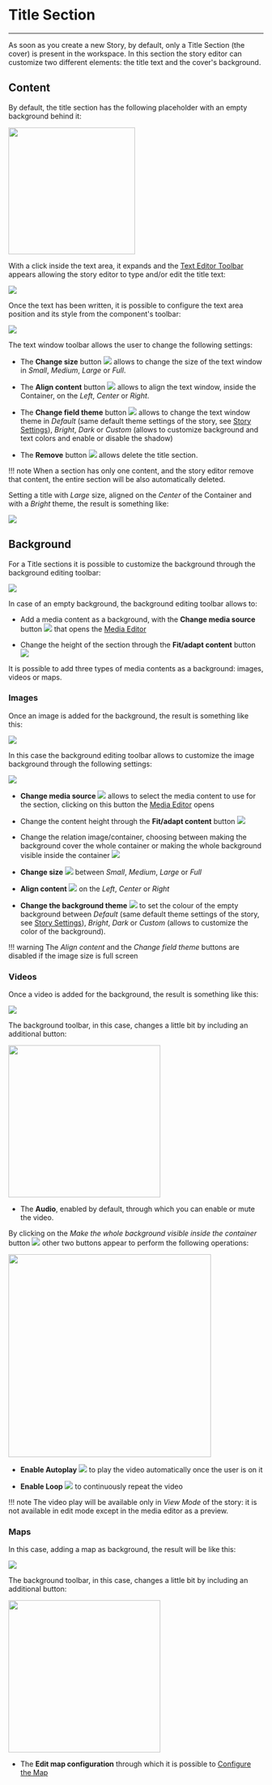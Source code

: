 # Title Section

**********************

As soon as you create a new Story, by default, only a Title Section (the cover) is present in the workspace. In this section the story editor can customize two different elements: the title text and the cover's background.

## Content

By default, the title section has the following placeholder with an empty background behind it:

<img src="../img/title-section/text-window.jpg" class="ms-docimage" style="width:250px"/>

With a click inside the text area, it expands and the [Text Editor Toolbar](text-editor-toolbar.md#text-editor-toolbar) appears allowing the story editor to type and/or edit the title text:

<img src="../img/title-section/rich-text.jpg" class="ms-docimage"/>

Once the text has been written, it is possible to configure the text area position and its style from the component's toolbar:

<img src="../img/title-section/textwin-toolbar.jpg" class="ms-docimage"/>

The text window toolbar allows the user to change the following settings:

* The **Change size** button <img src="../img/button/change-size.jpg" class="ms-docbutton"/>  allows to change the size of the text window in *Small*, *Medium*, *Large* or *Full*.

* The **Align content** button <img src="../img/button/align-content.jpg" class="ms-docbutton"/>  allows to align the text window, inside the Container, on the *Left*, *Center* or *Right*.

* The **Change field theme** button <img src="../img/button/change-theme.jpg" class="ms-docbutton"/> allows to change the text window theme in *Default* (same default theme settings of the story, see [Story Settings](story-setting.md#story-settings)), *Bright*, *Dark* or *Custom* (allows to customize background and text colors and enable or disable the shadow)

* The **Remove** button <img src="../img/button/remove.jpg" class="ms-docbutton"/> allows delete the title section.

!!! note
    When a section has only one content, and the story editor remove that content, the entire section will be also automatically deleted.

Setting a title with *Large* size, aligned on the *Center* of the Container and with a *Bright* theme, the result is something like:

<img src="../img/title-section/title-text.jpg" class="ms-docimage"/>

## Background

For a Title sections it is possible to customize the background through the background editing toolbar:

<img src="../img/title-section/bck-editor-toolbar.jpg" class="ms-docimage"/>

In case of an empty background, the background editing toolbar allows to:

* Add a media content as a background, with the **Change media source** button <img src="../img/button/change-media.jpg" class="ms-docbutton"/> that opens the [Media Editor](media-editor-window.md#media-editor-window)

* Change the height of the section through the **Fit/adapt content** button <img src="../img/button/fit-adapt-content.jpg" class="ms-docbutton"/>

It is possible to add three types of media contents as a background: images, videos or maps.

### Images

Once an image is added for the background, the result is something like this:

<img src="../img/title-section/img-applied.jpg" class="ms-docimage"/>

In this case the background editing toolbar allows to customize the image background through the following settings:

<img src="../img/title-section/img-bck-toolbar.jpg" class="ms-docimage"/>

* **Change media source** <img src="../img/button/change-media.jpg" class="ms-docbutton"/> allows to select the media content to use for the section, clicking on this button the [Media Editor](media-editor-window.md#media-editor-window) opens

* Change the content height through the **Fit/adapt content** button <img src="../img/button/fit-adapt-content.jpg" class="ms-docbutton"/>

* Change the relation image/container, choosing between making the background cover the whole container or making the whole background visible inside the container <img src="../img/button/fit-img-container.jpg" class="ms-docbutton"/>

* **Change size** <img src="../img/button/change-size3.jpg" class="ms-docbutton"/> between *Small*, *Medium*, *Large* or *Full*

* **Align content** <img src="../img/button/align3.jpg" class="ms-docbutton"/> on the *Left*, *Center* or *Right*

* **Change the background theme** <img src="../img/button/change-field-theme.jpg" class="ms-docbutton"/> to set the colour of the empty background between *Default* (same default theme settings of the story, see [Story Settings](story-setting.md#story-settings)), *Bright*, *Dark* or *Custom* (allows to customize the color of the background).

!!! warning
    The *Align content* and the *Change field theme* buttons are disabled if the image size is full screen

### Videos

Once a video is added for the background, the result is something like this:

<img src="../img/title-section/video-applied.jpg" class="ms-docimage"/>

The background toolbar, in this case, changes a little bit by including an additional button:

<img src="../img/title-section/video-bck-toolbar.jpg" class="ms-docimage" style="width:300px"/>

* The **Audio**, enabled by default, through which you can enable or mute the video.

By clicking on the *Make the whole background visible inside the container* button <img src="../img/button/fit-img-container.jpg" class="ms-docbutton"/> other two buttons appear to perform the following operations:

<img src="../img/title-section/viedo-toolbar.jpg" class="ms-docimage" style="width:400px"/>

* **Enable Autoplay** <img src="../img/button/autoplay-button.jpg" class="ms-docbutton"/> to play the video automatically once the user is on it

* **Enable Loop** <img src="../img/button/loop-botton.jpg" class="ms-docbutton"/> to continuously repeat the video

!!! note
    The video play will be available only in *View Mode* of the story: it is not available in edit mode except in the media editor as a preview.

### Maps

In this case, adding a map as background, the result will be like this:

<img src="../img/title-section/map-background.jpg" class="ms-docimage"/>

The background toolbar, in this case, changes a little bit by including an additional button:

<img src="../img/title-section/map-toolbar.jpg" class="ms-docimage" style="width:300px"/>

* The **Edit map configuration** through which it is possible to [Configure the Map](configure-map.md#configure-the-map)
